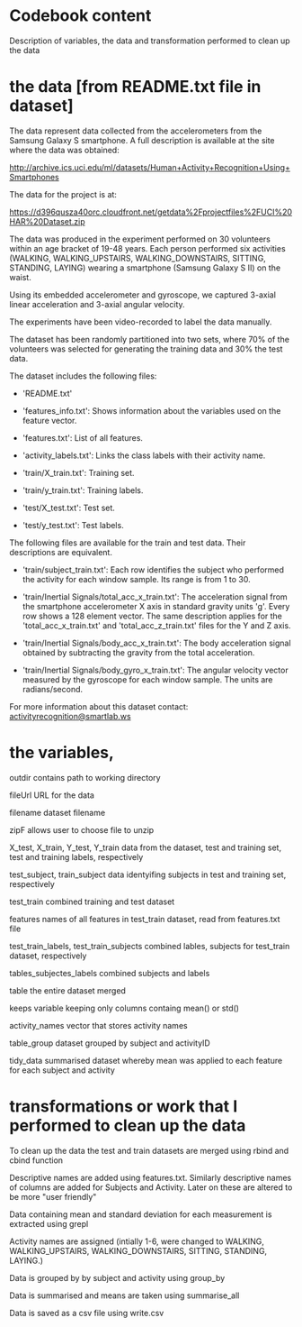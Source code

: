 # Codebook content

Description of variables, the data and transformation performed to clean up the data

# the data [from README.txt file in dataset] 

The data represent data collected from the accelerometers from the Samsung Galaxy S smartphone. 
A full description is available at the site where the data was obtained:

http://archive.ics.uci.edu/ml/datasets/Human+Activity+Recognition+Using+Smartphones

The data for the project is at:

https://d396qusza40orc.cloudfront.net/getdata%2Fprojectfiles%2FUCI%20HAR%20Dataset.zip

The data was produced in the experiment performed on 30 volunteers within an age bracket of 19-48 years. Each person performed six activities (WALKING, WALKING_UPSTAIRS, WALKING_DOWNSTAIRS, SITTING, STANDING, LAYING) wearing a smartphone (Samsung Galaxy S II) on the waist. 

Using its embedded accelerometer and gyroscope, we captured 3-axial linear acceleration and 3-axial angular velocity. 

The experiments have been video-recorded to label the data manually. 

The dataset has been randomly partitioned into two sets, where 70% of the volunteers was selected for generating the training data and 30% the test data. 

The dataset includes the following files:

- 'README.txt'

- 'features_info.txt': Shows information about the variables used on the feature vector.

- 'features.txt': List of all features.

- 'activity_labels.txt': Links the class labels with their activity name.

- 'train/X_train.txt': Training set.

- 'train/y_train.txt': Training labels.

- 'test/X_test.txt': Test set.

- 'test/y_test.txt': Test labels.

The following files are available for the train and test data. Their descriptions are equivalent. 

- 'train/subject_train.txt': Each row identifies the subject who performed the activity for each window sample. Its range is from 1 to 30. 

- 'train/Inertial Signals/total_acc_x_train.txt': The acceleration signal from the smartphone accelerometer X axis in standard gravity units 'g'. Every row shows a 128 element vector. The same description applies for the 'total_acc_x_train.txt' and 'total_acc_z_train.txt' files for the Y and Z axis. 

- 'train/Inertial Signals/body_acc_x_train.txt': The body acceleration signal obtained by subtracting the gravity from the total acceleration. 

- 'train/Inertial Signals/body_gyro_x_train.txt': The angular velocity vector measured by the gyroscope for each window sample. The units are radians/second. 


For more information about this dataset contact: activityrecognition@smartlab.ws


# the variables, 

outdir   contains path to working directory

fileUrl     URL for the data

filename     dataset filename

zipF     allows user to choose file to unzip

X_test, X_train, Y_test, Y_train      data from the dataset, test and training set, test and training labels, respectively

test_subject, train_subject        data identyifing subjects in test and training set, respectively

test_train       combined training and test dataset

features       names of all features in test_train dataset, read from features.txt file

test_train_labels, test_train_subjects        combined lables, subjects for test_train dataset, respectively

tables_subjectes_labels          combined subjects and labels

table      the entire dataset merged


keeps     variable keeping only columns containg mean() or std()

activity_names     vector that stores activity names

table_group    dataset grouped by subject and activityID

tidy_data      summarised dataset whereby mean was applied to each feature for each subject and activity


# transformations or work that I performed to clean up the data

To clean up the data the test and train datasets are merged using rbind and cbind function

Descriptive names are added using features.txt. Similarly descriptive names of columns are added for Subjects and Activity. Later on these are altered to be more "user friendly"

Data containing mean and standard deviation for each measurement is extracted using grepl

Activity names are assigned (intially 1-6, were changed to WALKING, WALKING_UPSTAIRS, WALKING_DOWNSTAIRS, SITTING, STANDING, LAYING.)

Data is grouped by by subject and activity using group_by

Data is summarised and means are taken using summarise_all

Data is saved as a csv file using write.csv



